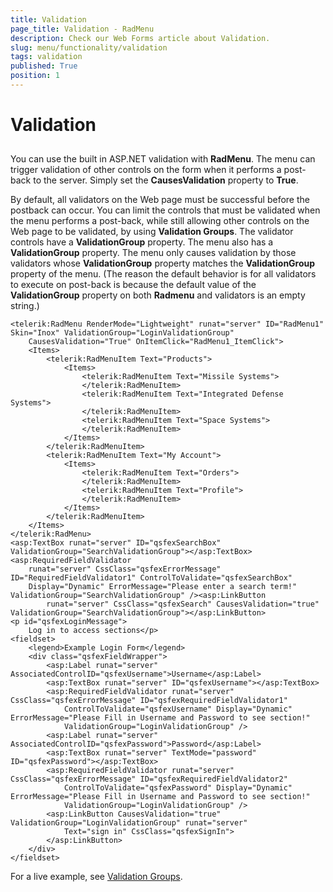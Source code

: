 ```yaml
---
title: Validation
page_title: Validation - RadMenu
description: Check our Web Forms article about Validation.
slug: menu/functionality/validation
tags: validation
published: True
position: 1
---
```


# Validation



## 

You can use the built in ASP.NET validation with **RadMenu**. The menu can trigger validation of other controls on the form when it performs a post-back to the server. Simply set the **CausesValidation** property to **True**.

By default, all validators on the Web page must be successful before the postback can occur. You can limit the controls that must be validated when the menu performs a post-back, while still allowing other controls on the Web page to be validated, by using **Validation Groups**. The validator controls have a **ValidationGroup** property. The menu also has a **ValidationGroup** property. The menu only causes validation by those validators whose **ValidationGroup** property matches the **ValidationGroup** property of the menu. (The reason the default behavior is for all validators to execute on post-back is because the default value of the **ValidationGroup** property on both **Radmenu** and validators is an empty string.)

````ASP.NET
<telerik:RadMenu RenderMode="Lightweight" runat="server" ID="RadMenu1" Skin="Inox" ValidationGroup="LoginValidationGroup"
    CausesValidation="True" OnItemClick="RadMenu1_ItemClick">
    <Items>
        <telerik:RadMenuItem Text="Products">
            <Items>
                <telerik:RadMenuItem Text="Missile Systems">
                </telerik:RadMenuItem>
                <telerik:RadMenuItem Text="Integrated Defense Systems">
                </telerik:RadMenuItem>
                <telerik:RadMenuItem Text="Space Systems">
                </telerik:RadMenuItem>
            </Items>
        </telerik:RadMenuItem>
        <telerik:RadMenuItem Text="My Account">
            <Items>
                <telerik:RadMenuItem Text="Orders">
                </telerik:RadMenuItem>
                <telerik:RadMenuItem Text="Profile">
                </telerik:RadMenuItem>
            </Items>
        </telerik:RadMenuItem>
    </Items>
</telerik:RadMenu>
<asp:TextBox runat="server" ID="qsfexSearchBox" ValidationGroup="SearchValidationGroup"></asp:TextBox><asp:RequiredFieldValidator
    runat="server" CssClass="qsfexErrorMessage" ID="RequiredFieldValidator1" ControlToValidate="qsfexSearchBox"
    Display="Dynamic" ErrorMessage="Please enter a search term!" ValidationGroup="SearchValidationGroup" /><asp:LinkButton
        runat="server" CssClass="qsfexSearch" CausesValidation="true" ValidationGroup="SearchValidationGroup"></asp:LinkButton>
<p id="qsfexLoginMessage">
    Log in to access sections</p>
<fieldset>
    <legend>Example Login Form</legend>
    <div class="qsfexFieldWrapper">
        <asp:Label runat="server" AssociatedControlID="qsfexUsername">Username</asp:Label>
        <asp:TextBox runat="server" ID="qsfexUsername"></asp:TextBox>
        <asp:RequiredFieldValidator runat="server" CssClass="qsfexErrorMessage" ID="qsfexRequiredFieldValidator1"
            ControlToValidate="qsfexUsername" Display="Dynamic" ErrorMessage="Please Fill in Username and Password to see section!"
            ValidationGroup="LoginValidationGroup" />
        <asp:Label runat="server" AssociatedControlID="qsfexPassword">Password</asp:Label>
        <asp:TextBox runat="server" TextMode="password" ID="qsfexPassword"></asp:TextBox>
        <asp:RequiredFieldValidator runat="server" CssClass="qsfexErrorMessage" ID="qsfexRequiredFieldValidator2"
            ControlToValidate="qsfexPassword" Display="Dynamic" ErrorMessage="Please Fill in Username and Password to see section!"
            ValidationGroup="LoginValidationGroup" />
        <asp:LinkButton CausesValidation="true" ValidationGroup="LoginValidationGroup" runat="server"
            Text="sign in" CssClass="qsfexSignIn">    
        </asp:LinkButton>
    </div>
</fieldset>
````



For a live example, see [Validation Groups](https://demos.telerik.com/aspnet-ajax/Menu/Examples/Functionality/ValidationGroup/DefaultCS.aspx).
